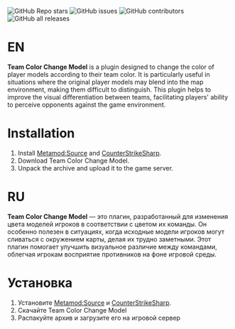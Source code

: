 ![GitHub Repo stars](https://img.shields.io/github/stars/ABKAM2023/CS2-TeamColorChangeModel?style=for-the-badge)
![GitHub issues](https://img.shields.io/github/issues/ABKAM2023/CS2-TeamColorChangeModel?style=for-the-badge)
![GitHub contributors](https://img.shields.io/github/contributors/ABKAM2023/CS2-TeamColorChangeModel?style=for-the-badge)
![GitHub all releases](https://img.shields.io/github/downloads/ABKAM2023/CS2-TeamColorChangeModel/total?style=for-the-badge)

# EN
**Team Color Change Model** is a plugin designed to change the color of player models according to their team color. It is particularly useful in situations where the original player models may blend into the map environment, making them difficult to distinguish. This plugin helps to improve the visual differentiation between teams, facilitating players' ability to perceive opponents against the game environment.

# Installation
1. Install [Metamod:Source](https://www.sourcemm.net/downloads.php/?branch=master) and [CounterStrikeSharp](https://github.com/roflmuffin/CounterStrikeSharp).
2. Download Team Color Change Model.
3. Unpack the archive and upload it to the game server.

# RU
**Team Color Change Model** — это плагин, разработанный для изменения цвета моделей игроков в соответствии с цветом их команды. Он особенно полезен в ситуациях, когда исходные модели игроков могут сливаться с окружением карты, делая их трудно заметными. Этот плагин помогает улучшить визуальное различие между командами, облегчая игрокам восприятие противников на фоне игровой среды.

# Установка
1. Установите [Metamod:Source](https://www.sourcemm.net/downloads.php/?branch=master) и [CounterStrikeSharp](https://github.com/roflmuffin/CounterStrikeSharp). 
2. Скачайте Team Color Change Model
3. Распакуйте архив и загрузите его на игровой сервер
